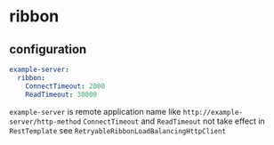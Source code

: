 # ribbon

## configuration
``` yaml
example-server:
  ribbon:
    ConnectTimeout: 2000
    ReadTimeout: 30000
```

`example-server` is remote application name like `http://example-server/http-method`
`ConnectTimeout` and `ReadTimeout` not take effect in `RestTemplate` see `RetryableRibbonLoadBalancingHttpClient`